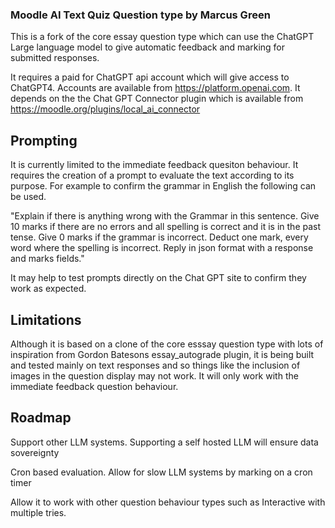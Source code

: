 ###  Moodle AI Text Quiz Question type by Marcus Green

This is a fork of the core essay question type which can use the ChatGPT Large language model to give automatic feedback and marking for submitted responses.


It requires a paid for ChatGPT api account which will give access to ChatGPT4. Accounts are available from https://platform.openai.com. It depends on the the Chat GPT Connector plugin which is available from
https://moodle.org/plugins/local_ai_connector

## Prompting
It is currently limited to the immediate feedback quesiton behaviour. It requires the creation of a prompt to evaluate the text according to its purpose. For example to confirm the grammar in English the following can be used.

"Explain if there is anything wrong with the Grammar in this sentence.  Give 10 marks if there are no errors and all spelling is correct and it is in the past tense. Give 0 marks if the grammar is incorrect. Deduct one mark,  every word where the spelling is incorrect. Reply in json format with a response and marks fields."

It may help to test prompts directly on the Chat GPT site to confirm they  work as expected.

## Limitations

Although it is based on a clone of the core esssay question type with lots of inspiration from Gordon Batesons essay_autograde plugin, it is being built and tested mainly on text responses and so things like the inclusion of
images in the question display may not work. It will only work with the immediate feedback question behaviour.

## Roadmap
Support other LLM systems. Supporting a self hosted LLM will ensure data sovereignty

Cron based evaluation. Allow for slow LLM systems by marking on a cron timer

Allow it to work with other question behaviour types such as Interactive with multiple tries.
